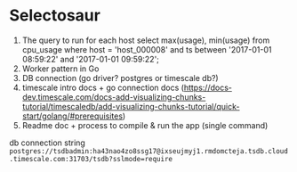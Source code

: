 # Selectosaur


1. The query to run for each host
select max(usage), min(usage) from cpu_usage where host = 'host_000008' and ts between '2017-01-01 08:59:22' and '2017-01-01 09:59:22';
2. Worker pattern in Go
3. DB connection (go driver? postgres or timescale db?)
4. timescale intro docs + go connection docs (https://docs-dev.timescale.com/docs-add-visualizing-chunks-tutorial/timescaledb/add-visualizing-chunks-tutorial/quick-start/golang/#prerequisites)
5. Readme doc + process to compile & run the app (single command)

db connection string
`postgres://tsdbadmin:ha43nao4zo8ssg17@ixseujmyj1.rmdomcteja.tsdb.cloud.timescale.com:31703/tsdb?sslmode=require`